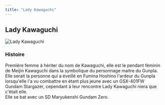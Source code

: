 ```yaml
---
title: "Lady Kawaguchi"
---
```


Lady Kawaguchi
--------------


![Lady Kawaguchi](/images/stories/saga/gundambftry/persos/lady-kawaguchi.png)




### Histoire


Première femme à hériter du nom de Kawaguchi, elle est le pendant féminin de Meijin Kawaguchi dans la symbolique du personnage maitre du Gunpla. Elle serait la personne qui a éveillé en Fumina Hoshino l'ardeur du Gunpla lorsqu'elle l'a vu combattre en étant plus jeune avec un GSX-401FW Gundam Stargazer, cependant à leur rencontre Lady Kawaguchi niera que c'était elle.   
Elle se bat avec un SD Maryukenshi Gundam Zero.


